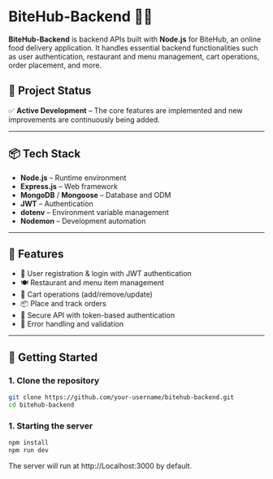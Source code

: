# BiteHub-Backend 🍔🚀

**BiteHub-Backend** is backend APIs built with **Node.js** for BiteHub, an online food delivery application. It handles essential backend functionalities such as user authentication, restaurant and menu management, cart operations, order placement, and more.

## 🚧 Project Status

✅ **Active Development** – The core features are implemented and new improvements are continuously being added.

---

## 📦 Tech Stack

- **Node.js** – Runtime environment
- **Express.js** – Web framework
- **MongoDB** / **Mongoose** – Database and ODM 
- **JWT** – Authentication
- **dotenv** – Environment variable management
- **Nodemon** – Development automation

---

## 🔧 Features

- 👥 User registration & login with JWT authentication
- 🍽️ Restaurant and menu item management
- 🛒 Cart operations (add/remove/update)
- 📦 Place and track orders
- 🔐 Secure API with token-based authentication
- 📄 Error handling and validation

---

## 🚀 Getting Started

### 1. Clone the repository

```bash
git clone https://github.com/your-username/bitehub-backend.git
cd bitehub-backend
```
### 1. Starting the server

```bash
npm install
npm run dev
```
The server will run at http://Localhost:3000 by default.

